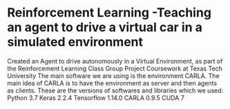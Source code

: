 # Reinforcement Learning -Teaching an agent to drive a virtual car in a simulated environment
Created an Agent to drive autonomously in a Virtual Environment, as part of the Reinforcement Learning Class Group Project Coursework at Texas Tech University
The main software we are using is the environment CARLA.
The main idea of CARLA is to have the environment  as server and then agents as clients.
These are the versions of softwares and libraries which we used:
Python 3.7
Keras 2.2.4
Tensorflow 1.14.0
CARLA 0.9.5
CUDA 7
